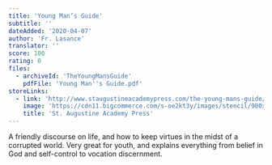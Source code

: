 ```yaml
---
title: 'Young Man’s Guide'
subtitle: ''
dateAdded: '2020-04-07'
author: 'Fr. Lasance'
translator: ''
score: 100
rating: 0
files:
  - archiveId: 'TheYoungMansGuide'
    pdfFile: 'Young Man''s Guide.pdf'
storeLinks:
  - link: 'http://www.staugustineacademypress.com/the-young-mans-guide/'
    image: 'https://cdn11.bigcommerce.com/s-oe2kt3y/images/stencil/900x900/products/113/264/YMG_cover_thumb_small__10603.1451927910.png?c=2'
    title: 'St. Augustine Academy Press'
---
```


A friendly discourse on life, and how to keep virtues in the midst of a corrupted world. Very great for youth, and explains everything from belief in God and self-control to vocation discernment.
